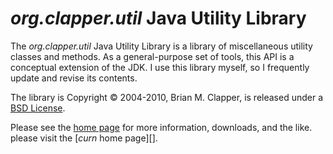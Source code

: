 *org.clapper.util* Java Utility Library
=======================================

The *org.clapper.util* Java Utility Library is a library of miscellaneous
utility classes and methods. As a general-purpose set of tools, this API is
a conceptual extension of the JDK. I use this library myself, so I
frequently update and revise its contents.

The library is Copyright &copy; 2004-2010, Brian M. Clapper, is released
under a [BSD License][].

Please see the [home page][] for more information, downloads, and the like.
please visit the [*curn* home page][].

[home page]: http://bmc.github.com/javautil/
[BSD License]: LICENSE.md
